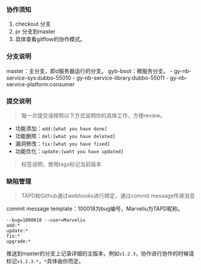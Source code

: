 ### 协作须知

1. checkout 分支
2. pr 分支到master
3. 具体查看gitflow的协作模式。

### 分支说明

master：主分支，即d服务器运行的分支。
gyb-boot：微服务分支。
    - gy-nb-service-sys:dubbo-55010
    - gy-nb-service-library:dubbo-55011
    - gy-nb-service-platform:consumer

### 提交说明

> 每一次提交请按照以下方式说明你的具体工作，方便review。

- 功能添加：`add:[what you have done]`
- 功能删除：`del:[what you have deleted]`
- 漏洞修改：`fix:[what you have fixed]`
- 功能优化：`update:[waht you have updated]`

> 标签说明，使用tags标记当前版本

### 缺陷管理

> TAPD和Github通过webhooks进行绑定，通过commit message传递消息

commit message template：100018为bug编号，Marveliu为TAPD昵称。

```
--bug=1000018 --user=Marveliu
add:*
update:*
fix:*
upgrade:*
```

推送到master的分支上记录详细的主版本，例如`v1.2.3`，协作进行协作的时候请标记`v1.2.3.*`，`*`具体由你而定。


